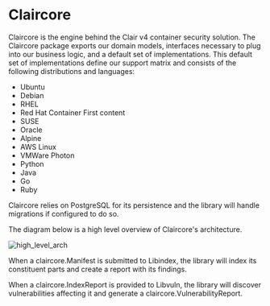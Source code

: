 # Claircore

Claircore is the engine behind the Clair v4 container security solution.
The Claircore package exports our domain models, interfaces necessary to plug into our business logic, and a default set of implementations.
This default set of implementations define our support matrix and consists of the following distributions and languages:

- Ubuntu
- Debian
- RHEL
- Red Hat Container First content
- SUSE
- Oracle
- Alpine
- AWS Linux
- VMWare Photon
- Python
- Java
- Go
- Ruby

Claircore relies on PostgreSQL for its persistence and the library will handle migrations if configured to do so.

The diagram below is a high level overview of Claircore's architecture. 

![high_level_arch](./high_level_arch.png "a high level diagram of the claircore architecture")

When a claircore.Manifest is submitted to Libindex, the library will index its constituent parts and create a report with its findings.

When a claircore.IndexReport is provided to Libvuln, the library will discover vulnerabilities affecting it and generate a claircore.VulnerabilityReport.
